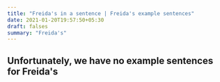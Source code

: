 ```yaml
---
title: "Freida's in a sentence | Freida's example sentences"
date: 2021-01-20T19:57:50+05:30
draft: falses
summary: "Freida's"
---
```

## Unfortunately, we have no example sentences for Freida's                 
